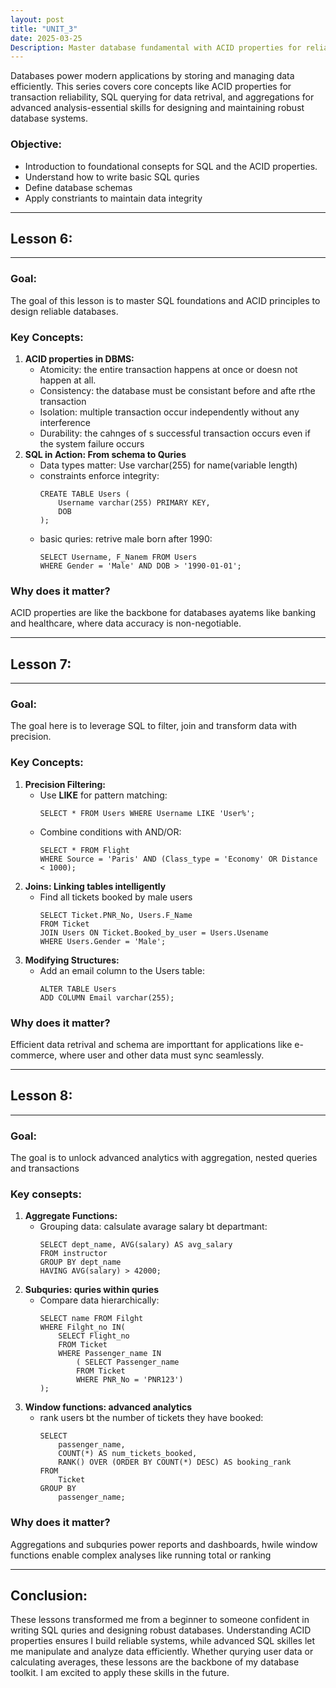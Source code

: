 ```yaml
---
layout: post
title: "UNIT_3"
date: 2025-03-25
Description: Master database fundamental with ACID properties for reliable transactions, querying techniques for data retrival, and advanced aggragations for insightfull analysis.
--- 
```


<p class="intro"><span class="dropcap">D</span>atabases power modern applications by storing and managing data efficiently. This series covers core concepts like ACID properties for transaction reliability, SQL querying for data retrival, and aggregations for advanced analysis-essential skills for designing and maintaining robust database systems.</p>

### Objective:
- Introduction to foundational consepts for SQL and the ACID properties.
- Understand how to write basic SQL quries
- Define database schemas
- Apply constriants to maintain data integrity

---

## Lesson 6:
---

### Goal:
The goal of this lesson is to master SQL foundations and ACID principles to design reliable databases.

### Key Concepts:
1. **ACID properties in DBMS:**
    - Atomicity: the entire transaction happens at once or doesn not happen at all.
    - Consistency: the database must be consistant before and afte rthe transaction
    - Isolation: multiple transaction occur independently without any interference
    - Durability: the cahnges of s successful transaction occurs even if the system failure occurs
2. **SQL in Action: From schema to Quries**
    - Data types matter: Use varchar(255) for name(variable length)
    - constraints enforce integrity:
        ```
        CREATE TABLE Users (
            Username varchar(255) PRIMARY KEY,
            DOB 
        );
    - basic quries: retrive male born after 1990:
        ```
        SELECT Username, F_Nanem FROM Users
        WHERE Gender = 'Male' AND DOB > '1990-01-01';

### Why does it matter?
ACID properties are like the backbone for databases ayatems like banking and healthcare, where data accuracy is non-negotiable.

---

## Lesson 7:
---

### Goal:
The goal here is to leverage SQL to filter, join and transform data with precision.

### Key Concepts:
1. **Precision Filtering:**
    - Use **LIKE** for pattern matching:
        ```
        SELECT * FROM Users WHERE Username LIKE 'User%';
    - Combine conditions with AND/OR:
        ```
        SELECT * FROM Flight
        WHERE Source = 'Paris' AND (Class_type = 'Economy' OR Distance < 1000);
2. **Joins: Linking tables intelligently**
    - Find all tickets booked by male users
        ```
        SELECT Ticket.PNR_No, Users.F_Name
        FROM Ticket 
        JOIN Users ON Ticket.Booked_by_user = Users.Usename
        WHERE Users.Gender = 'Male';
    
2. **Modifying Structures:**
    - Add an email column to the Users table:
        ```
        ALTER TABLE Users
        ADD COLUMN Email varchar(255);

### Why does it matter?
Efficient data retrival and schema are importtant for applications like e-commerce, where user and other data must sync seamlessly.

---

## Lesson 8:
---

### Goal:
The goal is to unlock advanced analytics with aggregation, nested queries and transactions

### Key consepts:
1. **Aggregate Functions:**
    - Grouping data: calsulate avarage salary bt departmant:
        ```
        SELECT dept_name, AVG(salary) AS avg_salary
        FROM instructor
        GROUP BY dept_name
        HAVING AVG(salary) > 42000;
2. **Subquries: quries within quries**
    - Compare data hierarchically:
        ```
        SELECT name FROM Filght
        WHERE Filght_no IN(
            SELECT Flight_no
            FROM Ticket
            WHERE Passenger_name IN
                ( SELECT Passenger_name
                FROM Ticket
                WHERE PNR_No = 'PNR123')
        );
3. **Window functions: advanced analytics**
    - rank users bt the number of tickets they have booked:
        ```
        SELECT 
            passenger_name, 
            COUNT(*) AS num_tickets_booked,
            RANK() OVER (ORDER BY COUNT(*) DESC) AS booking_rank
        FROM 
            Ticket
        GROUP BY 
            passenger_name;

### Why does it matter?
Aggregations and subquries power reports and dashboards, hwile window functions enable complex analyses like running total or ranking

---

## Conclusion:
These lessons transformed me from a beginner to someone confident in writing SQL quries and designing robust databases. Understanding ACID properties ensures I build reliable systems, while advanced SQL skilles let me manipulate and analyze data efficiently. Whether qurying user data or calculating averages, these lessons are the backbone of my database toolkit. I am excited to apply these skills in the future.

        

